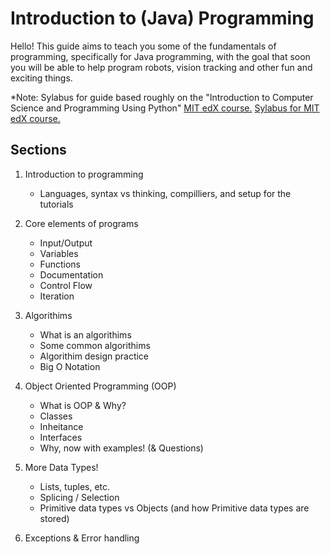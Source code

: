 # Introduction to (Java) Programming

Hello! This guide aims to teach you some of the fundamentals of programming, specifically for Java programming, with the goal that soon you will be able to help program robots, vision tracking and other fun and exciting things.

*Note: Sylabus for guide based roughly on the "Introduction to Computer Science and Programming Using Python" [MIT edX course.](https://www.edx.org/course/introduction-computer-science-mitx-6-00-1x-10) [Sylabus for MIT edX course.](https://d37djvu3ytnwxt.cloudfront.net/assets/courseware/v1/8f4b7397e0cb43c31f7b45e985f978e6/asset-v1:MITx+6.00.1x_11+1T2017+type@asset+block/6001x_syllabus.pdf)

## Sections
1. Introduction to programming
	- Languages, syntax vs thinking, compilliers, and setup for the tutorials

2. Core elements of programs
	- Input/Output
	- Variables
	- Functions
	- Documentation
	- Control Flow
	- Iteration
	
3. Algorithims
	- What is an algorithims
	- Some common algorithims
	- Algorithim design practice
	- Big O Notation
	
7. Object Oriented Programming (OOP)
	- What is OOP & Why?
	- Classes
	- Inheitance
	- Interfaces
	- Why, now with examples! (& Questions)

5. More Data Types!
	- Lists, tuples, etc.
	- Splicing / Selection
	- Primitive data types vs Objects (and how Primitive data types are stored)

6. Exceptions & Error handling